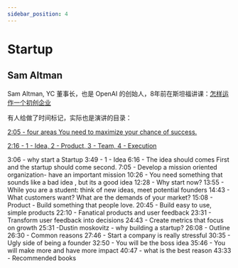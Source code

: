 ```yaml
---
sidebar_position: 4
---
```


# Startup

## Sam Altman

Sam Altman, YC 董事长，也是 OpenAI 的创始人，8年前在斯坦福讲课：[怎样运作一个初创企业](https://www.youtube.com/watch?v=CBYhVcO4WgI)

有人给做了时间标记，实际也是演讲的目录：

[2:05 - four areas You need to maximize your chance of success.](https://www.youtube.com/watch?v=CBYhVcO4WgI&t=125s)

[2:16 - 1 - Idea, 2 - Product, 3 - Team, 4 - Execution](https://www.youtube.com/watch?v=CBYhVcO4WgI&t=136s)

3:06  - why start a Startup
3:49 - 1 - Idea
6:16 - The idea should comes First and the startup should come second.
7:05  - Develop a mission oriented organization- have an important mission
10:26 - You need something that sounds like a bad idea , but its a good idea
12:28  - Why start now?
13:55 - While you are a student: think of new ideas, meet potential founders
14:43 - What customers want? What are the demands of your market?
15:08 - Product - Build something that people love.
20:45  - Build easy to use, simple products
22:10 - Fanatical products and user feedback
23:31 - Transform user feedback into decisions
24:43 - Create metrics that focus on growth
25:31 -Dustin moskovitz -  why building a startup?
26:08 - Outline
26:30 - Common reasons 
27:46 - Start a company is really stressful
30:35 - Ugly side of being a founder
32:50 - You will be the boss idea
35:46 - You will make more and have more impact
40:47 - what is the best reason
43:33 - Recommended books
